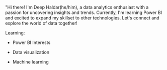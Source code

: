 "Hi there! I'm Deep Haldar(he/him), a data analytics enthusiast with a passion for uncovering insights and trends.
Currently, I'm learning Power BI and excited to expand my skillset to other technologies.
Let's connect and explore the world of data together!

Learning:

- Power BI
Interests

- Data visualization
- Machine learning

